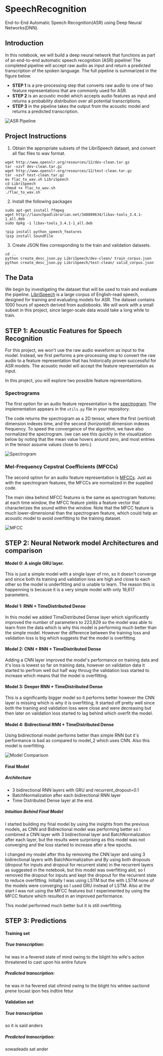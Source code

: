 [//]: # (Image References)

[image1]: ./images/pipeline.png "ASR Pipeline"
[image2]: ./images/comparison.png "Model Comparison"
[image3]: ./images/spectrogram.png "Spectrogram"
[image4]: ./images/mfcc.png "MFCC"

# SpeechRecognition
End-to-End Automatic Speech Recognition(ASR) using Deep Neural Networks(DNN).

## Introduction  

In this notebook, we will build a deep neural network that functions as part of an end-to-end automatic speech recognition (ASR) pipeline!  The completed pipeline will accept raw audio as input and return a predicted transcription of the spoken language.  The full pipeline is summarized in the figure below.

- **STEP 1** is a pre-processing step that converts raw audio to one of two feature representations that are commonly used for ASR. 
- **STEP 2** is an acoustic model which accepts audio features as input and returns a probability distribution over all potential transcriptions.
- **STEP 3** in the pipeline takes the output from the acoustic model and returns a predicted transcription.  



![ASR Pipeline][image1]



## Project Instructions
1. Obtain the appropriate subsets of the LibriSpeech dataset, and convert all flac files to wav format.
```
wget http://www.openslr.org/resources/12/dev-clean.tar.gz
tar -xzvf dev-clean.tar.gz
wget http://www.openslr.org/resources/12/test-clean.tar.gz
tar -xzvf test-clean.tar.gz
mv flac_to_wav.sh LibriSpeech
cd LibriSpeech
chmod +x flac_to_wav.sh
./flac_to_wav.sh
```
2. Install the following packages
```
sudo apt-get install ffmpeg
wget http://launchpadlibrarian.net/348889634/libav-tools_3.4.1-1_all.deb
sudo dpkg -i libav-tools_3.4.1-1_all.deb

!pip install python_speech_features
!pip install SoundFile
```

3. Create JSON files corresponding to the train and validation datasets.
```
cd ..
python create_desc_json.py LibriSpeech/dev-clean/ train_corpus.json
python create_desc_json.py LibriSpeech/test-clean/ valid_corpus.json

```
## The Data

We begin by investigating the dataset that will be used to train and evaluate the pipeline.  [LibriSpeech](http://www.danielpovey.com/files/2015_icassp_librispeech.pdf) is a large corpus of English-read speech, designed for training and evaluating models for ASR.  The dataset contains 1000 hours of speech derived from audiobooks.  We will work with a small subset in this project, since larger-scale data would take a long while to train.

## STEP 1: Acoustic Features for Speech Recognition

For this project, we won't use the raw audio waveform as input to the model.  Instead, we first performs a pre-processing step to convert the raw audio to a feature representation that has historically proven successful for ASR models.  The acoustic model will accept the feature representation as input.

In this project, you will explore two possible feature representations.

### Spectrograms

The first option for an audio feature representation is the [spectrogram](https://www.youtube.com/watch?v=_FatxGN3vAM). The implementation appears in the `utils.py` file in your repository.

The code returns the spectrogram as a 2D tensor, where the first (_vertical_) dimension indexes time, and the second (_horizontal_) dimension indexes frequency.  To speed the convergence of the algorithm, we have also normalized the spectrogram.  (we can see this quickly in the visualization below by noting that the mean value hovers around zero, and most entries in the tensor assume values close to zero.)

![Spectrogram][image3]

### Mel-Frequency Cepstral Coefficients (MFCCs)

The second option for an audio feature representation is [MFCCs](https://en.wikipedia.org/wiki/Mel-frequency_cepstrum).  Just as with the spectrogram features, the MFCCs are normalized in the supplied code.

The main idea behind MFCC features is the same as spectrogram features: at each time window, the MFCC feature yields a feature vector that characterizes the sound within the window.  Note that the MFCC feature is much lower-dimensional than the spectrogram feature, which could help an acoustic model to avoid overfitting to the training dataset. 

![MFCC][image4]

## STEP 2: Neural Network model Architectures and comparison

#### Model 0: A single GRU layer.
This is just a simple model with a single layer of rnn, so it doesn't converge and since both its training and validation loss are high and close to each other so the model is underfitting and is unable to learn. The reason this is happenning is because it is a very simple model with only 16,617 parameters.

#### Model 1: RNN + TimeDistributed Dense
In this model we added TimeDistributed Dense layer which significantly improved the number of parameters to 223,829 so the model was able to learn from the data which is why this model is performing much better than the simple model. However the difference between the training loss and validation loss is big which suggests that the model is overfitting.


#### Model 2: CNN + RNN + TimeDistributed Dense
Adding a CNN layer improved the model's performance on training data and it's loss is lowest so far on training data, however on validation data it started to perfrom well but half way throug the validation loss started to increase which means that the model is overfitting.

#### Model 3: Deeper RNN + TimeDistributed Dense
This is a significantly bigger model so it performs better however the CNN layer is missing which is why it is overfitting, It started off pretty well since both the training and validation loss were close and were decreasing but then later on validation loss started to lag behind which overfit the model.

#### Model 4: Bidirectional RNN + TimeDistributed Dense
Using bidirectional model performs better than simple RNN but it's performance is bad as compared to model_2 which uses CNN. Also this model is overfitting.

![Model Comparison][image2]


#### Final Model
##### Architecture

- 3 bidirectional RNN layers with GRU and recurrent_dropout=0.1
- BatchNormalization after each bidirectional RNN layer
- Time Distributed Dense layer at the end.

##### Intuition Behind Final Model
I started building my final model by using the insights from the previous models, as CNN and Bidirectional model was performing better so I combined a CNN layer with 3 bidirectional layer and BatchNormalization after each layer, but the results were surprising as this model was not converging and the loss started to increase after a few epochs. 

I changed my model after this by removing the CNN layer and using 3 bidirectional layers with BatchNormalization and By using both dropouts 
(dropout for inputs and dropout for recurrent state) in the recurrent layers as suggested in the notebook, but this model was overfitting alot, so I removed the dropout for inputs and kept the dropout for the recurrent state to reduce overfitting. Initially I was using LSTM but the with LSTM none of the models were converging so I used GRU instead of LSTM. Also at the start I was not using the MFCC features but I experimented by using the MFCC feature which resulted in an improved performance.

This model performed much better but it is still overfitting.

## STEP 3: Predictions

#### Training set
##### True transcription: 
he was in a fevered state of mind owing to the blight his wife's action threatened to cast upon his entire future

##### Predicted transcription:
he was in ha fevered stat ofmind owing to the blight his whitee sactiond prene tocast ipon hes indtire fetur


#### Validation set
##### True transcription
so it is said anders

##### Predicted transcription:
sowadeads sat ander

